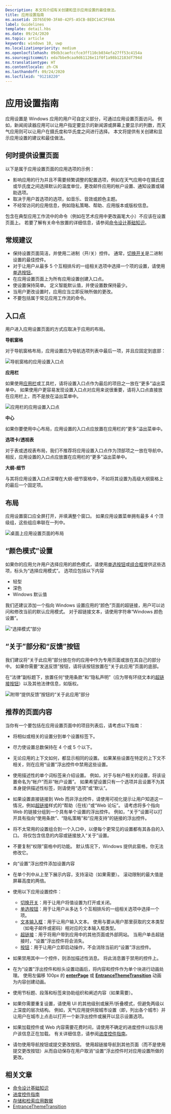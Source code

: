 ```yaml
---
Description: 本文将介绍有关创建和显示应用设置的最佳做法。
title: 应用设置指南
ms.assetid: 2D765E90-3FA0-42F5-A5CB-BEDC14C3F60A
label: Guidelines
template: detail.hbs
ms.date: 09/24/2020
ms.topic: article
keywords: windows 10, uwp
ms.localizationpriority: medium
ms.openlocfilehash: 09db3caefccfce3ff110cb034efa27ff53c4154a
ms.sourcegitcommit: eda7bbe9caa9d61126e11f0f1a98b12183df794d
ms.translationtype: HT
ms.contentlocale: zh-CN
ms.lasthandoff: 09/24/2020
ms.locfileid: "91218220"
---
```

# <a name="guidelines-for-app-settings"></a>应用设置指南

应用设置是 Windows 应用的用户可自定义部分，可通过应用设置页面访问。 例如，新闻阅读器应用可以让用户指定要显示的新闻源或屏幕上要显示的列数，而天气应用则可以让用户在摄氏度和华氏度之间进行选择。 本文将提供有关创建和显示应用设置的建议和最佳做法。

## <a name="when-to-provide-a-settings-page"></a>何时提供设置页面

以下是属于应用设置页面的应用选项的示例：

- 影响应用的行为并且不需要频繁调整的配置选项，例如在天气应用中在摄氏度或华氏度之间选择默认的温度单位，更改邮件应用的帐户设置、通知设置或辅助选项。
- 取决于用户首选项的选项，如音乐、音效或颜色主题。
- 不经常访问的应用信息，例如隐私策略、帮助、应用版本或版权信息。

包含在典型应用工作流中的命令（例如在艺术应用中更改画笔大小）不应该在设置页面上。 若要了解有关命令放置的详细信息，请参阅[命令设计基础知识](../basics/commanding-basics.md)。

## <a name="general-recommendations"></a>常规建议

- 保持设置页面简洁，并使用二进制（开/关）控件。 通常，[切换开关](../controls-and-patterns/toggles.md)是二进制设置的最佳控件。
- 对于让用户从最多 5 个互相排斥的一组相关选项中选择一个项的设置，请使用[单选按钮](../controls-and-patterns/radio-button.md)。
- 在应用设置页面上为所有应用设置创建入口点。
- 使设置保持简单。 定义智能默认值，并使设置数保持最少。
- 当用户更改设置时，应用应当立即反映所做的更改。
- 不要包括属于常见应用工作流的命令。

## <a name="entry-point"></a>入口点

用户进入应用设置页面的方式应取决于应用的布局。

**导航窗格**

对于导航窗格布局，应用设置应为导航选项列表中最后一项，并且应固定到底部：

![导航窗格的应用设置入口点](images/appsettings-nav-settings.png)

**应用栏**

如果使用[应用栏](../controls-and-patterns/app-bars.md)或工具栏，请将设置入口点作为最后的项目之一放在“更多”溢出菜单中。 如果使用户更容易发现设置入口点对应用来说很重要，请将入口点直接放在应用栏上，而不是放在溢出菜单中。

![应用栏的应用设置入口点](../controls-and-patterns/images/appbar_rs2_overflow_icons.png)

**中心**

如果你要使用中心布局，应用设置的入口点应放置在应用栏的“更多”溢出菜单中。

**选项卡/透视表**

对于表或透视表布局，我们不推荐将应用设置入口点作为顶部项之一放在导航中。 相反，应用设置的入口点应放置在应用栏的“更多”溢出菜单中。

**大纲-细节**

与其将应用设置入口点深埋在大纲-细节窗格中，不如将其设置为高级大纲窗格上的最后一个固定项。

## <a name="layout"></a>布局


应用设置窗口应全屏打开，并填满整个窗口。 如果应用设置菜单拥有最多 4 个顶级组，这些组应串联在一列中。

![桌面上应用设置页面的布局](images/appsettings-layout-navpane-desktop.png)


## <a name="color-mode-settings"></a>“颜色模式”设置


如果你的应用允许用户选择应用的颜色模式，请使用[单选按钮](../controls-and-patterns/radio-button.md)或[组合框](../controls-and-patterns/combo-box.md)提供这些选项，标头为“选择应用模式”。 选项应包括以下内容
- 轻型
- 深色
- Windows 默认值

我们还建议添加一个指向 Windows 设置应用的“颜色”页面的超链接，用户可以访问和修改当前的默认应用模式。 对于超链接文本，请使用字符串“Windows 颜色设置”。

![“选择模式”部分](images/appsettings_mode.png)

<!--
<div class="microsoft-internal-note">
Detailed redlines showing preferred text strings for the "Choose a mode" section are available on [UNI](https://uni/DesignDepot.FrontEnd/#/ProductNav/2543/0/dv/?t=Windows%7CControls%7CColorMode&f=RS2).
</div>
-->

## <a name="about-section-and-feedback-button"></a>“关于”部分和“反馈”按钮


我们建议将“关于此应用”部分放在你的应用中作为专用页面或放在其自己的部分中。 如果你需要“发送反馈”按钮，请将该按钮放置在“关于此应用”页面的底部。

在“法律”副标题下，放置任何“使用条款”和“隐私声明”（应为带有环绕文本的[超链接按钮](../controls-and-patterns/hyperlinks.md)）以及其他法律信息，如版权。

![附带“提供反馈”按钮的“关于此应用”部分](images/appsettings-about.png)


## <a name="recommended-page-content"></a>推荐的页面内容


当你有一个要包括在应用设置页面中的项目列表后，请考虑以下指南：

- 将相似或相关的设置分到单个设置标签下。
- 尽力使设置总数保持在 4 个或 5 个以下。
- 无论应用的上下文如何，都显示相同的设置。 如果某些设置在特定的上下文不相关，则在应用“设置”浮出控件中禁用这些设置。
- 使用描述性的单个词标签来介绍设置。 例如，对于与帐户相关的设置，将该设置命名为“帐户”而非“帐户设置”。 如果希望设置只有一个选项并且设置不为其本身提供描述性标签，则请使用“选项”或“默认”。
- 如果设置直接链接到 Web 而非浮出控件，请使用可视化提示让用户知道这一情况，例如[超链接](../controls-and-patterns/hyperlinks.md)样式的“帮助（在线）”或“Web 论坛”。 请考虑将多个指向 Web 的链接分组到一个具有单个设置的浮出控件。 例如，“关于”设置可以打开具有指向“使用条款”、“隐私策略”和“应用支持”的链接的浮出控件。
- 将不太常用的设置组合到一个入口中，以便每个更常见的设置都有其各自的入口。 将仅包含信息的内容或链接放入“关于”设置。
- 不要复制“权限”窗格中的功能。 默认情况下，Windows 提供此窗格，你无法修改它。

- 向“设置”浮出控件添加设置内容
- 在单个列中从上至下展示内容，支持滚动（如果需要）。 滚动限制的最大值是屏幕高度的两倍。
- 使用以下应用设置控件：

    - [切换开关](../controls-and-patterns/toggles.md)：用于让用户将值设置为打开或关闭。
    - [单选按钮](../controls-and-patterns/radio-button.md)：用于让用户从多达 5 个互相排斥的一组相关选项中选择一个项。
    - [文本输入框](../controls-and-patterns/text-block.md)：用于让用户输入文本。 使用与要从用户那里获取的文本类型（如电子邮件或密码）相对应的文本输入框类型。
    - [超链接](../controls-and-patterns/hyperlinks.md)：用于将用户带到应用中的其他页面或外部网站。 当用户单击超链接时，“设置”浮出控件将会消失。
    - [按钮](../controls-and-patterns/buttons.md)：用于让用户立即启动操作，不会消除当前的“设置”浮出控件。
- 如果禁用其中一个控件，则添加描述性消息。 将此消息置于禁用的控件上。
- 在为“设置”浮出控件和标头设置动画后，将内容和控件作为单个块进行动画处理。 使用左偏移 100px 的 [**enterPage**](/previous-versions/windows/apps/br212672(v=win.10)) 或 [**EntranceThemeTransition**](/uwp/api/Windows.UI.Xaml.Media.Animation.EntranceThemeTransition) 动画为内容创建动画。
- 使用节标题、段落和标签来协助组织和阐述内容（如果需要）。
- 如果你需要重复设置，请使用 UI 的其他级别或展开/折叠模式，但避免两级以上深度的层次结构。 例如，天气应用提供按城市设置（即，列出各个城市）并让用户在城市上点击以打开一个新浮出控件或展开以显示设置选项。
- 如果加载控件或 Web 内容需要花费时间，请使用不确定的进度控件以指示用户该信息正在加载。 有关详细信息，请参阅[进度控件指南](../controls-and-patterns/progress-controls.md)。
- 请勿使用导航按钮或提交更改按钮。 使用超链接导航到其他页面（而不是使用提交更改按钮）从而自动保存在用户取消“设置”浮出控件时对应用设置所做的更改。



## <a name="related-articles"></a>相关文章

* [命令设计基础知识](../basics/commanding-basics.md)
* [进度控件指南](../controls-and-patterns/progress-controls.md)
* [存储和检索应用数据](./store-and-retrieve-app-data.md)
* [EntranceThemeTransition](/uwp/api/Windows.UI.Xaml.Media.Animation.EntranceThemeTransition)
